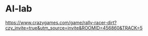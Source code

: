 # AI-lab

https://www.crazygames.com/game/rally-racer-dirt?czy_invite=true&utm_source=invite&ROOMID=456860&TRACK=5
